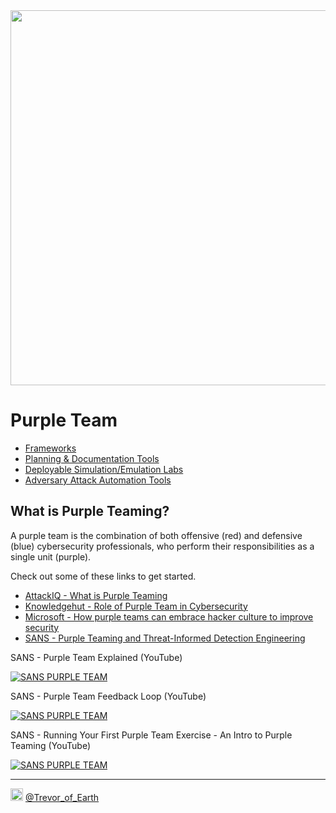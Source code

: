 <img src="https://cdn.hackernoon.com/images/xwRTMTtsfYNZdN4zVqQuYZcuZrs1-2b136dx.png" width="600px">
  
# Purple Team  
- [Frameworks](/purple_team/pt_frameworks.md)  
- [Planning & Documentation Tools](/purple_team/pt_plan_document.md)  
- [Deployable Simulation/Emulation Labs](/purple_team/pt_simulation_emulation_labs.md)  
- [Adversary Attack Automation Tools](/purple_team/pt_automation.md)  

  
  
## What is Purple Teaming?
A purple team is the combination of both offensive (red) and defensive (blue) cybersecurity professionals, who perform their responsibilities as a single unit (purple).  
  
Check out some of these links to get started.  
  
- [AttackIQ - What is Purple Teaming](https://www.attackiq.com/glossary/purple-teaming/)  
- [Knowledgehut - Role of Purple Team in Cybersecurity](https://www.knowledgehut.com/blog/security/purple-teaming)  
- [Microsoft - How purple teams can embrace hacker culture to improve security](https://www.microsoft.com/en-us/security/blog/2021/06/10/how-purple-teams-can-embrace-hacker-culture-to-improve-security/)  
- [SANS - Purple Teaming and Threat-Informed Detection Engineering](https://www.sans.org/blog/purple-teaming-threat-informed-detection-engineering/)  
  
SANS - Purple Team Explained (YouTube)  
<div align="left">
  <a href="https://www.youtube.com/watch?v=6s-G7u0w-wc"><img src="https://img.youtube.com/vi/6s-G7u0w-wc/0.jpg" alt="SANS PURPLE TEAM"></a>
</div>  
  
SANS - Purple Team Feedback Loop (YouTube)  
<div align="left">
  <a href="https://www.youtube.com/watch?v=44PjdBd6e88"><img src="https://img.youtube.com/vi/44PjdBd6e88/0.jpg" alt="SANS PURPLE TEAM"></a>
</div>  
  
SANS - Running Your First Purple Team Exercise - An Intro to Purple Teaming (YouTube)  
<div align="left">
  <a href="https://www.youtube.com/watch?v=XFsUsVEDZI4"><img src="https://img.youtube.com/vi/XFsUsVEDZI4/0.jpg" alt="SANS PURPLE TEAM"></a>
</div>  
  
----  
<img src="https://cdn.cdnlogo.com/logos/t/48/twitter.png" width="20px"> [@Trevor_of_Earth](https://twitter.com/Trevor_of_Earth)
